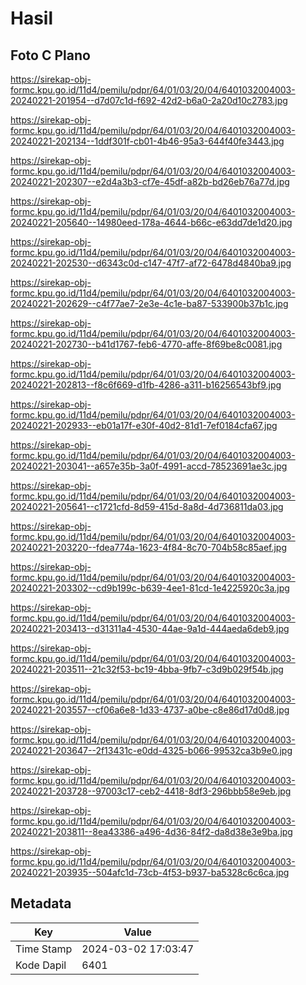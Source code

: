 # Hasil

## Foto C Plano

https://sirekap-obj-formc.kpu.go.id/11d4/pemilu/pdpr/64/01/03/20/04/6401032004003-20240221-201954--d7d07c1d-f692-42d2-b6a0-2a20d10c2783.jpg

https://sirekap-obj-formc.kpu.go.id/11d4/pemilu/pdpr/64/01/03/20/04/6401032004003-20240221-202134--1ddf301f-cb01-4b46-95a3-644f40fe3443.jpg

https://sirekap-obj-formc.kpu.go.id/11d4/pemilu/pdpr/64/01/03/20/04/6401032004003-20240221-202307--e2d4a3b3-cf7e-45df-a82b-bd26eb76a77d.jpg

https://sirekap-obj-formc.kpu.go.id/11d4/pemilu/pdpr/64/01/03/20/04/6401032004003-20240221-205640--14980eed-178a-4644-b66c-e63dd7de1d20.jpg

https://sirekap-obj-formc.kpu.go.id/11d4/pemilu/pdpr/64/01/03/20/04/6401032004003-20240221-202530--d6343c0d-c147-47f7-af72-6478d4840ba9.jpg

https://sirekap-obj-formc.kpu.go.id/11d4/pemilu/pdpr/64/01/03/20/04/6401032004003-20240221-202629--c4f77ae7-2e3e-4c1e-ba87-533900b37b1c.jpg

https://sirekap-obj-formc.kpu.go.id/11d4/pemilu/pdpr/64/01/03/20/04/6401032004003-20240221-202730--b41d1767-feb6-4770-affe-8f69be8c0081.jpg

https://sirekap-obj-formc.kpu.go.id/11d4/pemilu/pdpr/64/01/03/20/04/6401032004003-20240221-202813--f8c6f669-d1fb-4286-a311-b16256543bf9.jpg

https://sirekap-obj-formc.kpu.go.id/11d4/pemilu/pdpr/64/01/03/20/04/6401032004003-20240221-202933--eb01a17f-e30f-40d2-81d1-7ef0184cfa67.jpg

https://sirekap-obj-formc.kpu.go.id/11d4/pemilu/pdpr/64/01/03/20/04/6401032004003-20240221-203041--a657e35b-3a0f-4991-accd-78523691ae3c.jpg

https://sirekap-obj-formc.kpu.go.id/11d4/pemilu/pdpr/64/01/03/20/04/6401032004003-20240221-205641--c1721cfd-8d59-415d-8a8d-4d736811da03.jpg

https://sirekap-obj-formc.kpu.go.id/11d4/pemilu/pdpr/64/01/03/20/04/6401032004003-20240221-203220--fdea774a-1623-4f84-8c70-704b58c85aef.jpg

https://sirekap-obj-formc.kpu.go.id/11d4/pemilu/pdpr/64/01/03/20/04/6401032004003-20240221-203302--cd9b199c-b639-4ee1-81cd-1e4225920c3a.jpg

https://sirekap-obj-formc.kpu.go.id/11d4/pemilu/pdpr/64/01/03/20/04/6401032004003-20240221-203413--d31311a4-4530-44ae-9a1d-444aeda6deb9.jpg

https://sirekap-obj-formc.kpu.go.id/11d4/pemilu/pdpr/64/01/03/20/04/6401032004003-20240221-203511--21c32f53-bc19-4bba-9fb7-c3d9b029f54b.jpg

https://sirekap-obj-formc.kpu.go.id/11d4/pemilu/pdpr/64/01/03/20/04/6401032004003-20240221-203557--cf06a6e8-1d33-4737-a0be-c8e86d17d0d8.jpg

https://sirekap-obj-formc.kpu.go.id/11d4/pemilu/pdpr/64/01/03/20/04/6401032004003-20240221-203647--2f13431c-e0dd-4325-b066-99532ca3b9e0.jpg

https://sirekap-obj-formc.kpu.go.id/11d4/pemilu/pdpr/64/01/03/20/04/6401032004003-20240221-203728--97003c17-ceb2-4418-8df3-296bbb58e9eb.jpg

https://sirekap-obj-formc.kpu.go.id/11d4/pemilu/pdpr/64/01/03/20/04/6401032004003-20240221-203811--8ea43386-a496-4d36-84f2-da8d38e3e9ba.jpg

https://sirekap-obj-formc.kpu.go.id/11d4/pemilu/pdpr/64/01/03/20/04/6401032004003-20240221-203935--504afc1d-73cb-4f53-b937-ba5328c6c6ca.jpg


## Metadata

| Key        | Value               |
| ---------- | ------------------- |
| Time Stamp | 2024-03-02 17:03:47 |
| Kode Dapil | 6401                |



